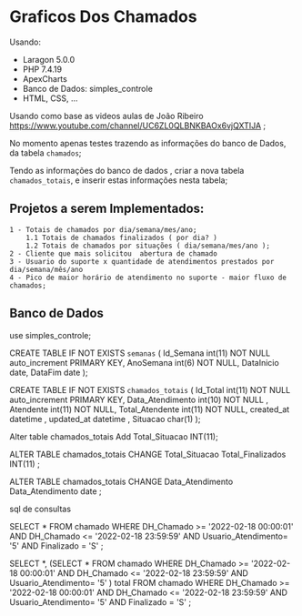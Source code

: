 # Graficos Dos Chamados

Usando:
  * Laragon  5.0.0
  * PHP 7.4.19
  * ApexCharts
  * Banco de Dados: simples_controle
  * HTML, CSS, ...

Usando como base as videos aulas de João Ribeiro  https://www.youtube.com/channel/UC6ZL0QLBNKBAOx6vjQXTIJA ;
  
No momento apenas testes trazendo as informações do banco de Dados, da tabela `chamados`;

Tendo as informações do banco de dados , criar a nova tabela `chamados_totais`, e inserir estas informações nesta tabela;


## Projetos a serem Implementados:

	1 - Totais de chamados por dia/semana/mes/ano;
		1.1 Totais de chamados finalizados ( por dia? )
		1.2 Totais de chamados por situações ( dia/semana/mes/ano );
	2 - Cliente que mais solicitou  abertura de chamado
	3 - Usuario do suporte x quantidade de atendimentos prestados por dia/semana/mês/ano
	4 - Pico de maior horário de atendimento no suporte - maior fluxo de chamados;


## Banco de Dados 



use simples_controle;

CREATE TABLE IF NOT EXISTS `semanas` (
	Id_Semana  int(11) NOT NULL auto_increment PRIMARY KEY,
	AnoSemana int(6) NOT NULL,
	DataInicio date,
	DataFim date
);



CREATE TABLE IF NOT EXISTS `chamados_totais` (
	Id_Total  int(11) NOT NULL auto_increment PRIMARY KEY,
	Data_Atendimento int(10) NOT NULL  ,
	Atendente int(11) NOT NULL, 
	Total_Atendente int(11) NOT NULL, 
	created_at datetime ,
	updated_at datetime ,
	Situacao char(1)
);


Alter table chamados_totais Add Total_Situacao INT(11);


ALTER TABLE chamados_totais
CHANGE Total_Situacao Total_Finalizados INT(11) ;


ALTER TABLE chamados_totais
CHANGE Data_Atendimento Data_Atendimento date ;


sql de consultas 

SELECT * FROM chamado
WHERE DH_Chamado >= '2022-02-18 00:00:01' 
  AND DH_Chamado <= '2022-02-18 23:59:59' 
  AND Usuario_Atendimento= '5' 
  AND Finalizado = 'S' ;  





SELECT *, (SELECT * FROM chamado
		WHERE DH_Chamado >= '2022-02-18 00:00:01' 
  		AND DH_Chamado <= '2022-02-18 23:59:59' 
  		AND Usuario_Atendimento= '5' 
  	   ) total
FROM chamado
WHERE DH_Chamado >= '2022-02-18 00:00:01' 
  AND DH_Chamado <= '2022-02-18 23:59:59' 
  AND Usuario_Atendimento= '5'
  AND Finalizado = 'S' ;



